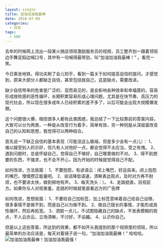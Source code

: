 ```yaml
---
layout: single
title: 加油加油我最棒
date: 2016-07-09
categories:
  - 日志
tags:
  - 500
---
```


去年的时候网上流出一段某火锅店领班激励服务员的视频，员工整齐划一跟着领班边手舞足蹈边喊口号，其中有一句喊得最带劲，叫“加油加油我最棒！” 。看完一笑。

今日乘坐地铁，得功夫刷了会儿知乎，看到一篇关于如何提高自信的提问，才感觉到，原来大部分人都缺乏自信，甚至包括我自己，这是缺点，需要改进。

缺少自信带来的危害是广泛的、显而易见的，是会影响各种效率和幸福感的，容易形成挫败感的恶性循环，长期积累容易形成心理问题，尤其是在快节奏、高压力的现代社会，所以现在很多成年人已经积累的差不多了，以后可能会出现大规模爆发期。

这个问题很火爆，相信很多人都有此类困惑，我总结了一下比较靠前的答案内容，大致可以分为两类，一种是从改变行为着手，简单有效，另一种则是从深层面改变自己的认知和思想，我觉得可以两种结合。

首先说一下缺乏自信的基本表现（可能没这么极端，但是多少会有一点儿）：
1、难以接受别人的示好，但凡有人对他好一点，都会觉得不太应当，受之有愧。
2、遇到问题时，总是怀疑自己，觉得自己不够好，自己哪里做的不对。
3、得不到想要的东西，不强求，也不会不开心，因为开始的时候就觉得自己不配。

如何改进，方法层面：
1、不要抱怨，有谚语云：闭上嘴巴，好运自来。闭上抱怨的嘴巴，慢慢攒正能量吧。
2、说话降低语速，清晰表达观点，及时对方再不耐烦，也不要讲太快，做到掷地有声。
3、每天洗头：）。
4、走路挺直，目视前方。如果你与人对视害羞，走路的时候就笔直看远方的广告牌

如何改进，思想层面：
1、不要给自己加标签，加上标签意味着自己给自己设限，很多事情不是做不到，而是自己以为做不到。
2、做自己擅长的事情，才能形成良性循环，然后再拓宽。
3、洒脱一点儿，不试图隐藏自己的缺点，不发表模糊的观点，不人云亦云，立场清晰，不讨好，不谄媚。
4、认识你自己。

但是以上这些答案，所达到的效果，都不如开头我提到的那个视频里的领班，所以最简单的办法应该是，每天对着镜子说一句，“加油加油我最棒！” 哈哈哈。
![加油加油我最棒！加油加油我最强！](http://upload-images.jianshu.io/upload_images/25416-033e5352898a7910.jpg?imageMogr2/auto-orient/strip%7CimageView2/2/w/1240)
